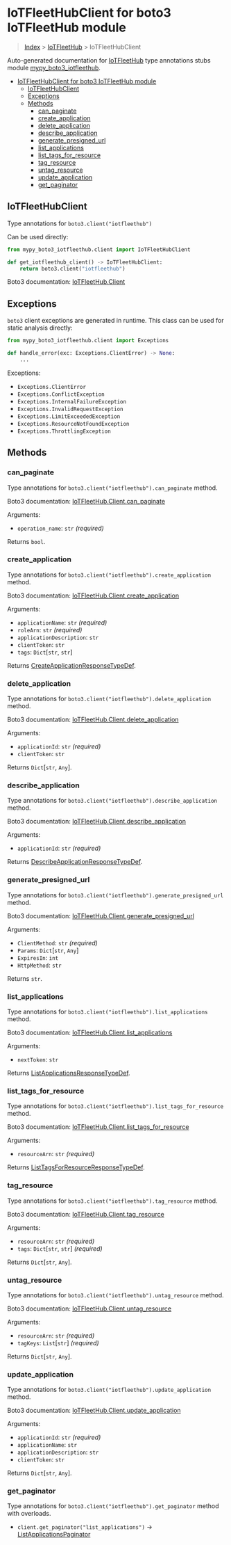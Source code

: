 # IoTFleetHubClient for boto3 IoTFleetHub module

> [Index](..) > [IoTFleetHub](.) > IoTFleetHubClient

Auto-generated documentation for
[IoTFleetHub](https://boto3.amazonaws.com/v1/documentation/api/1.17.72/reference/services/iotfleethub.html#IoTFleetHub)
type annotations stubs module
[mypy_boto3_iotfleethub](https://pypi.org/project/mypy-boto3-iotfleethub/).

- [IoTFleetHubClient for boto3 IoTFleetHub module](#iotfleethubclient-for-boto3-iotfleethub-module)
  - [IoTFleetHubClient](#iotfleethubclient)
  - [Exceptions](#exceptions)
  - [Methods](#methods)
    - [can_paginate](#can_paginate)
    - [create_application](#create_application)
    - [delete_application](#delete_application)
    - [describe_application](#describe_application)
    - [generate_presigned_url](#generate_presigned_url)
    - [list_applications](#list_applications)
    - [list_tags_for_resource](#list_tags_for_resource)
    - [tag_resource](#tag_resource)
    - [untag_resource](#untag_resource)
    - [update_application](#update_application)
    - [get_paginator](#get_paginator)

## IoTFleetHubClient

Type annotations for `boto3.client("iotfleethub")`

Can be used directly:

```python
from mypy_boto3_iotfleethub.client import IoTFleetHubClient

def get_iotfleethub_client() -> IoTFleetHubClient:
    return boto3.client("iotfleethub")
```

Boto3 documentation:
[IoTFleetHub.Client](https://boto3.amazonaws.com/v1/documentation/api/1.17.72/reference/services/iotfleethub.html#IoTFleetHub.Client)

## Exceptions

`boto3` client exceptions are generated in runtime. This class can be used for
static analysis directly:

```python
from mypy_boto3_iotfleethub.client import Exceptions

def handle_error(exc: Exceptions.ClientError) -> None:
    ...
```

Exceptions:

- `Exceptions.ClientError`
- `Exceptions.ConflictException`
- `Exceptions.InternalFailureException`
- `Exceptions.InvalidRequestException`
- `Exceptions.LimitExceededException`
- `Exceptions.ResourceNotFoundException`
- `Exceptions.ThrottlingException`

## Methods

### can_paginate

Type annotations for `boto3.client("iotfleethub").can_paginate` method.

Boto3 documentation:
[IoTFleetHub.Client.can_paginate](https://boto3.amazonaws.com/v1/documentation/api/1.17.72/reference/services/iotfleethub.html#IoTFleetHub.Client.can_paginate)

Arguments:

- `operation_name`: `str` *(required)*

Returns `bool`.

### create_application

Type annotations for `boto3.client("iotfleethub").create_application` method.

Boto3 documentation:
[IoTFleetHub.Client.create_application](https://boto3.amazonaws.com/v1/documentation/api/1.17.72/reference/services/iotfleethub.html#IoTFleetHub.Client.create_application)

Arguments:

- `applicationName`: `str` *(required)*
- `roleArn`: `str` *(required)*
- `applicationDescription`: `str`
- `clientToken`: `str`
- `tags`: `Dict`\[`str`, `str`\]

Returns
[CreateApplicationResponseTypeDef](./type_defs.md#createapplicationresponsetypedef).

### delete_application

Type annotations for `boto3.client("iotfleethub").delete_application` method.

Boto3 documentation:
[IoTFleetHub.Client.delete_application](https://boto3.amazonaws.com/v1/documentation/api/1.17.72/reference/services/iotfleethub.html#IoTFleetHub.Client.delete_application)

Arguments:

- `applicationId`: `str` *(required)*
- `clientToken`: `str`

Returns `Dict`\[`str`, `Any`\].

### describe_application

Type annotations for `boto3.client("iotfleethub").describe_application` method.

Boto3 documentation:
[IoTFleetHub.Client.describe_application](https://boto3.amazonaws.com/v1/documentation/api/1.17.72/reference/services/iotfleethub.html#IoTFleetHub.Client.describe_application)

Arguments:

- `applicationId`: `str` *(required)*

Returns
[DescribeApplicationResponseTypeDef](./type_defs.md#describeapplicationresponsetypedef).

### generate_presigned_url

Type annotations for `boto3.client("iotfleethub").generate_presigned_url`
method.

Boto3 documentation:
[IoTFleetHub.Client.generate_presigned_url](https://boto3.amazonaws.com/v1/documentation/api/1.17.72/reference/services/iotfleethub.html#IoTFleetHub.Client.generate_presigned_url)

Arguments:

- `ClientMethod`: `str` *(required)*
- `Params`: `Dict`\[`str`, `Any`\]
- `ExpiresIn`: `int`
- `HttpMethod`: `str`

Returns `str`.

### list_applications

Type annotations for `boto3.client("iotfleethub").list_applications` method.

Boto3 documentation:
[IoTFleetHub.Client.list_applications](https://boto3.amazonaws.com/v1/documentation/api/1.17.72/reference/services/iotfleethub.html#IoTFleetHub.Client.list_applications)

Arguments:

- `nextToken`: `str`

Returns
[ListApplicationsResponseTypeDef](./type_defs.md#listapplicationsresponsetypedef).

### list_tags_for_resource

Type annotations for `boto3.client("iotfleethub").list_tags_for_resource`
method.

Boto3 documentation:
[IoTFleetHub.Client.list_tags_for_resource](https://boto3.amazonaws.com/v1/documentation/api/1.17.72/reference/services/iotfleethub.html#IoTFleetHub.Client.list_tags_for_resource)

Arguments:

- `resourceArn`: `str` *(required)*

Returns
[ListTagsForResourceResponseTypeDef](./type_defs.md#listtagsforresourceresponsetypedef).

### tag_resource

Type annotations for `boto3.client("iotfleethub").tag_resource` method.

Boto3 documentation:
[IoTFleetHub.Client.tag_resource](https://boto3.amazonaws.com/v1/documentation/api/1.17.72/reference/services/iotfleethub.html#IoTFleetHub.Client.tag_resource)

Arguments:

- `resourceArn`: `str` *(required)*
- `tags`: `Dict`\[`str`, `str`\] *(required)*

Returns `Dict`\[`str`, `Any`\].

### untag_resource

Type annotations for `boto3.client("iotfleethub").untag_resource` method.

Boto3 documentation:
[IoTFleetHub.Client.untag_resource](https://boto3.amazonaws.com/v1/documentation/api/1.17.72/reference/services/iotfleethub.html#IoTFleetHub.Client.untag_resource)

Arguments:

- `resourceArn`: `str` *(required)*
- `tagKeys`: `List`\[`str`\] *(required)*

Returns `Dict`\[`str`, `Any`\].

### update_application

Type annotations for `boto3.client("iotfleethub").update_application` method.

Boto3 documentation:
[IoTFleetHub.Client.update_application](https://boto3.amazonaws.com/v1/documentation/api/1.17.72/reference/services/iotfleethub.html#IoTFleetHub.Client.update_application)

Arguments:

- `applicationId`: `str` *(required)*
- `applicationName`: `str`
- `applicationDescription`: `str`
- `clientToken`: `str`

Returns `Dict`\[`str`, `Any`\].

### get_paginator

Type annotations for `boto3.client("iotfleethub").get_paginator` method with
overloads.

- `client.get_paginator("list_applications")` ->
  [ListApplicationsPaginator](./paginators.md#listapplicationspaginator)
